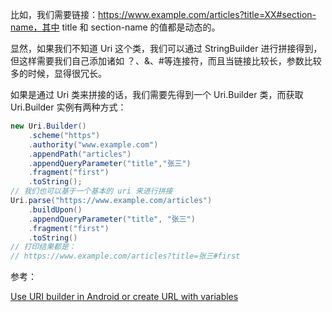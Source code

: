 比如，我们需要链接：https://www.example.com/articles?title=XX#section-name，其中 title 和 section-name 的值都是动态的。

显然，如果我们不知道 Uri 这个类，我们可以通过 StringBuilder 进行拼接得到，但这样需要我们自己添加诸如 ？、&、#等连接符，而且当链接比较长，参数比较多的时候，显得很冗长。

如果是通过 Uri 类来拼接的话，我们需要先得到一个 Uri.Builder 类，而获取 Uri.Builder 实例有两种方式：

```java
new Uri.Builder()
 	.scheme("https")
    .authority("www.example.com")
    .appendPath("articles")
    .appendQueryParameter("title","张三")
    .fragment("first")
    .toString();
// 我们也可以基于一个基本的 uri 来进行拼接
Uri.parse("https://www.example.com/articles")
    .buildUpon()
    .appendQueryParameter("title", "张三")
    .fragment("first")
    .toString()
// 打印结果都是：
// https://www.example.com/articles?title=张三#first
```









参考：

[Use URI builder in Android or create URL with variables](https://stackoverflow.com/questions/19167954/use-uri-builder-in-android-or-create-url-with-variables)